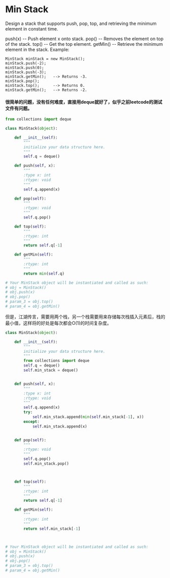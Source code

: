 # Min Stack

Design a stack that supports push, pop, top, and retrieving the minimum element in constant time.

push(x) -- Push element x onto stack.
pop() -- Removes the element on top of the stack.
top() -- Get the top element.
getMin() -- Retrieve the minimum element in the stack.
Example:
```
MinStack minStack = new MinStack();
minStack.push(-2);
minStack.push(0);
minStack.push(-3);
minStack.getMin();   --> Returns -3.
minStack.pop();
minStack.top();      --> Returns 0.
minStack.getMin();   --> Returns -2.
```

#### 很简单的问题，没有任何难度，直接用deque就好了，似乎之前leetcode的测试文件有问题。

```python
from collections import deque

class MinStack(object):

    def __init__(self):
        """
        initialize your data structure here.
        """
        self.q = deque()

    def push(self, x):
        """
        :type x: int
        :rtype: void
        """
        self.q.append(x)

    def pop(self):
        """
        :rtype: void
        """
        self.q.pop()

    def top(self):
        """
        :rtype: int
        """
        return self.q[-1]

    def getMin(self):
        """
        :rtype: int
        """
        return min(self.q)

# Your MinStack object will be instantiated and called as such:
# obj = MinStack()
# obj.push(x)
# obj.pop()
# param_3 = obj.top()
# param_4 = obj.getMin()
```

但是，江湖传言，需要用两个栈，另一个栈需要用来存储每次栈插入元素后，栈的最小值，这样将的好处是每次都会O(1)的时间复杂度。

```python
class MinStack(object):

    def __init__(self):
        """
        initialize your data structure here.
        """
        from collections import deque
        self.q = deque()
        self.min_stack = deque()


    def push(self, x):
        """
        :type x: int
        :rtype: void
        """
        self.q.append(x)
        try:
            self.min_stack.append(min(self.min_stack[-1], x))
        except:
            self.min_stack.append(x)


    def pop(self):
        """
        :rtype: void
        """
        self.q.pop()
        self.min_stack.pop()



    def top(self):
        """
        :rtype: int
        """
        return self.q[-1]

    def getMin(self):
        """
        :rtype: int
        """
        return self.min_stack[-1]



# Your MinStack object will be instantiated and called as such:
# obj = MinStack()
# obj.push(x)
# obj.pop()
# param_3 = obj.top()
# param_4 = obj.getMin()
```
